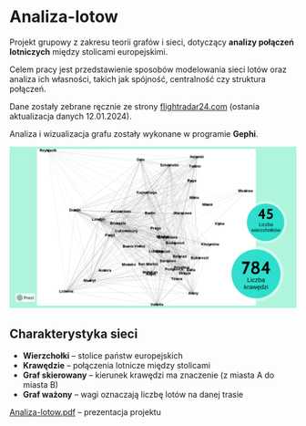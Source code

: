# Analiza-lotow 
Projekt grupowy z zakresu teorii grafów i sieci, dotyczący **analizy połączeń lotniczych** między stolicami europejskimi.

Celem pracy jest przedstawienie sposobów modelowania sieci lotów oraz analiza ich własności, takich jak spójność, centralność czy struktura połączeń.

Dane zostały zebrane ręcznie ze strony [flightradar24.com](https://flightradar24.com) (ostania aktualizacja danych 12.01.2024).

Analiza i wizualizacja grafu zostały wykonane w programie **Gephi**.

![Wizualizacja grafu](./graf.png)

## Charakterystyka sieci

- **Wierzchołki** – stolice państw europejskich  
- **Krawędzie** – połączenia lotnicze między stolicami 
- **Graf skierowany** – kierunek krawędzi ma znaczenie (z miasta A do miasta B)  
- **Graf ważony** – wagi oznaczają liczbę lotów na danej trasie  
 


[Analiza-lotow.pdf](./Analiza-lotow.pdf) – prezentacja projektu




